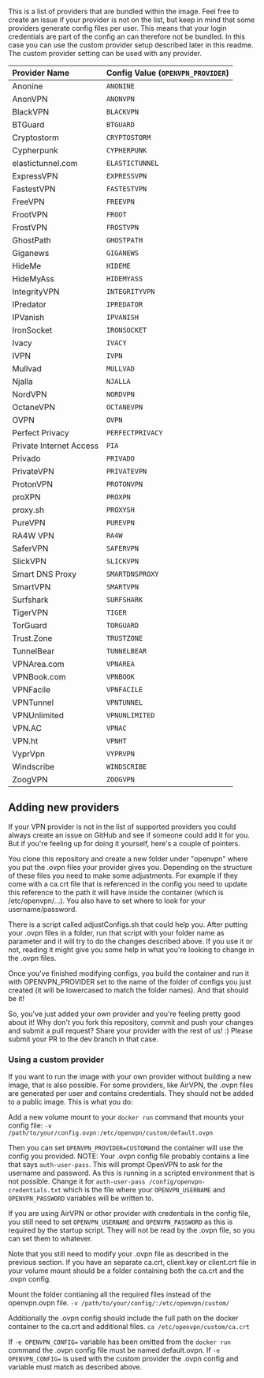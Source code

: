 This is a list of providers that are bundled within the image. Feel free to create an issue if your provider is not on the list, but keep in mind that some providers generate config files per user. This means that your login credentials are part of the config an can therefore not be bundled. In this case you can use the custom provider setup described later in this readme. The custom provider setting can be used with any provider.

| Provider Name           | Config Value (`OPENVPN_PROVIDER`) |
| :---------------------- | :-------------------------------- |
| Anonine                 | `ANONINE`                         |
| AnonVPN                 | `ANONVPN`                         |
| BlackVPN                | `BLACKVPN`                        |
| BTGuard                 | `BTGUARD`                         |
| Cryptostorm             | `CRYPTOSTORM`                     |
| Cypherpunk              | `CYPHERPUNK`                      |
| elastictunnel.com       | `ELASTICTUNNEL`                   |
| ExpressVPN              | `EXPRESSVPN`                      |
| FastestVPN              | `FASTESTVPN`                      |
| FreeVPN                 | `FREEVPN`                         |
| FrootVPN                | `FROOT`                           |
| FrostVPN                | `FROSTVPN`                        |
| GhostPath               | `GHOSTPATH`                       |
| Giganews                | `GIGANEWS`                        |
| HideMe                  | `HIDEME`                          |
| HideMyAss               | `HIDEMYASS`                       |
| IntegrityVPN            | `INTEGRITYVPN`                    |
| IPredator               | `IPREDATOR`                       |
| IPVanish                | `IPVANISH`                        |
| IronSocket              | `IRONSOCKET`                      |
| Ivacy                   | `IVACY`                           |
| IVPN                    | `IVPN`                            |
| Mullvad                 | `MULLVAD`                         |
| Njalla                  | `NJALLA`                          |
| NordVPN                 | `NORDVPN`                         |
| OctaneVPN               | `OCTANEVPN`                       |
| OVPN                    | `OVPN`                            |
| Perfect Privacy         | `PERFECTPRIVACY`                  |
| Private Internet Access | `PIA`                             |
| Privado                 | `PRIVADO`                         |
| PrivateVPN              | `PRIVATEVPN`                      |
| ProtonVPN               | `PROTONVPN`                       |
| proXPN                  | `PROXPN`                          |
| proxy.sh                | `PROXYSH `                        |
| PureVPN                 | `PUREVPN`                         |
| RA4W VPN                | `RA4W`                            |
| SaferVPN                | `SAFERVPN`                        |
| SlickVPN                | `SLICKVPN`                        |
| Smart DNS Proxy         | `SMARTDNSPROXY`                   |
| SmartVPN                | `SMARTVPN`                        |
| Surfshark               | `SURFSHARK`                       |
| TigerVPN                | `TIGER`                           |
| TorGuard                | `TORGUARD`                        |
| Trust.Zone              | `TRUSTZONE`                       |
| TunnelBear              | `TUNNELBEAR`                      |
| VPNArea.com             | `VPNAREA`                         |
| VPNBook.com             | `VPNBOOK`                         |
| VPNFacile               | `VPNFACILE`                       |
| VPNTunnel               | `VPNTUNNEL`                       |
| VPNUnlimited            | `VPNUNLIMITED`                    |
| VPN.AC                  | `VPNAC`                           |
| VPN.ht                  | `VPNHT`                           |
| VyprVpn                 | `VYPRVPN`                         |
| Windscribe              | `WINDSCRIBE`                      |
| ZoogVPN                 | `ZOOGVPN`                         |

## Adding new providers
If your VPN provider is not in the list of supported providers you could always create an issue on GitHub and see if someone could add it for you. But if you're feeling up for doing it yourself, here's a couple of pointers.

You clone this repository and create a new folder under "openvpn" where you put the .ovpn files your provider gives you. Depending on the structure of these files you need to make some adjustments. For example if they come with a ca.crt file that is referenced in the config you need to update this reference to the path it will have inside the container (which is /etc/openvpn/...). You also have to set where to look for your username/password.

There is a script called adjustConfigs.sh that could help you. After putting your .ovpn files in a folder, run that script with your folder name as parameter and it will try to do the changes described above. If you use it or not, reading it might give you some help in what you're looking to change in the .ovpn files.

Once you've finished modifying configs, you build the container and run it with OPENVPN_PROVIDER set to the name of the folder of configs you just created (it will be lowercased to match the folder names). And that should be it!

So, you've just added your own provider and you're feeling pretty good about it! Why don't you fork this repository, commit and push your changes and submit a pull request? Share your provider with the rest of us! :) Please submit your PR to the dev branch in that case.

### Using a custom provider

If you want to run the image with your own provider without building a new image, that is also possible. For some providers, like AirVPN, the .ovpn files are generated per user and contains credentials. They should not be added to a public image. This is what you do:

Add a new volume mount to your `docker run` command that mounts your config file:
`-v /path/to/your/config.ovpn:/etc/openvpn/custom/default.ovpn`

Then you can set `OPENVPN_PROVIDER=CUSTOM`and the container will use the config you provided.
NOTE: Your .ovpn config file probably contains a line that says `auth-user-pass`. This will prompt OpenVPN to ask for the
username and password. As this is running in a scripted environment that is not possible. Change it for `auth-user-pass /config/openvpn-credentials.txt`
which is the file where your `OPENVPN_USERNAME` and `OPENVPN_PASSWORD` variables will be written to.

If you are using AirVPN or other provider with credentials in the config file, you still need
to set `OPENVPN_USERNAME` and `OPENVPN_PASSWORD` as this is required by the startup script.
They will not be read by the .ovpn file, so you can set them to whatever.

Note that you still need to modify your .ovpn file as described in the previous section.
If you have an separate ca.crt, client.key or client.crt file in your volume mount should be a folder containing both the ca.crt and the .ovpn config.

Mount the folder contianing all the required files instead of the openvpn.ovpn file.
`-v /path/to/your/config/:/etc/openvpn/custom/`

Additionally the .ovpn config should include the full path on the docker container to the ca.crt and additional files. 
`ca /etc/openvpn/custom/ca.crt`

If `-e OPENVPN_CONFIG=` variable has been omitted from the `docker run` command the .ovpn config file must be named default.ovpn. 
If `-e OPENVPN_CONFIG=` is used with the custom provider the .ovpn config and variable must match as described above.
